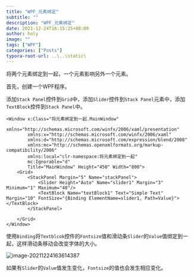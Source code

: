 ```yaml
---
title: "WPF_元素绑定"
subtitle: ""
description: "WPF_元素绑定"
date: 2021-12-24T16:15:25+08:00
author: holy
image: ""
tags: ["WPF"]
categories: ["Posts"]
typora-root-url: ..\..\static\
---
```




将两个元素绑定到一起，一个元素影响另外一个元素。

首先，创建一个WPF程序。

添加`Stack Panel`控件到`Grid`中，添加`Slider`控件到`Stack Panel`元素中，添加`TextBlock`控件到`Stack Panel`中。

```xaml
<Window x:Class="将元素绑定到一起.MainWindow"
        xmlns="http://schemas.microsoft.com/winfx/2006/xaml/presentation"
        xmlns:x="http://schemas.microsoft.com/winfx/2006/xaml"
        xmlns:d="http://schemas.microsoft.com/expression/blend/2008"
        xmlns:mc="http://schemas.openxmlformats.org/markup-compatibility/2006"
        xmlns:local="clr-namespace:将元素绑定到一起"
        mc:Ignorable="d"
        Title="MainWindow" Height="450" Width="800">
    <Grid>
        <StackPanel Margin="5" Name="stackPanel">
            <Slider Height="Auto" Name="slider1" Margin="3" Minimum="1" Maximum="40"/>
            <TextBlock Name="textBlock1" Text="Simple Text" Margin="10" FontSize="{Binding ElementName=slider1, Path=Value}"></TextBlock>
        </StackPanel>

    </Grid>
</Window>
```

使用`Binding`将`Textblcok`控件的`Fontsize`值和滑动条`Slider`的`Value`值绑定到一起，这样滑动条移动会改变字体的大小。

![image-20211224163614387](images\image-20211224163614387.png)

如果有`Slider`的`Value`值发生变化，`Fontsize`的值也会发生相应变化。

